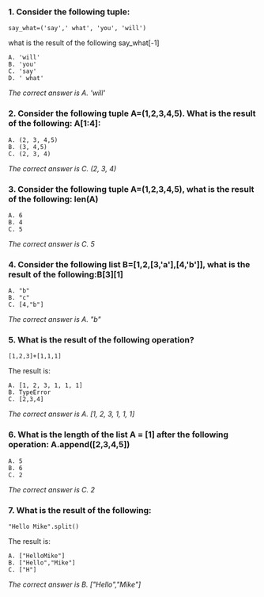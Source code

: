 ### 1. Consider the following tuple:
    say_what=('say',' what', 'you', 'will') 

what is the result of the following say_what[-1]

    A. 'will'
    B. 'you'
    C. 'say'
    D. ' what'

_The correct answer is A. 'will'_
### 2. Consider the following tuple A=(1,2,3,4,5). What is the result of the following: A[1:4]:
    A. (2, 3, 4,5)
    B. (3, 4,5)
    C. (2, 3, 4)

_The correct answer is C. (2, 3, 4)_
### 3. Consider the following tuple A=(1,2,3,4,5), what is the result of the following: len(A)
    A. 6
    B. 4
    C. 5

_The correct answer is C. 5_
### 4. Consider the following list B=[1,2,[3,'a'],[4,'b']], what is the result of the following:B[3][1]
    A. "b"
    B. "c"
    C. [4,"b"]

_The correct answer is A. "b"_
### 5. What is the result of the following operation?
    [1,2,3]+[1,1,1]

The result is:

    A. [1, 2, 3, 1, 1, 1]
    B. TypeError     
    C. [2,3,4]

_The correct answer is A. [1, 2, 3, 1, 1, 1]_
### 6. What is the length of the list A = [1] after the following operation: A.append([2,3,4,5])
    A. 5 
    B. 6
    C. 2

_The correct answer is C. 2_
### 7. What is the result of the following:
    "Hello Mike".split()

The result is:

    A. ["HelloMike"]
    B. ["Hello","Mike"]
    C. ["H"]

_The correct answer is B. ["Hello","Mike"]_
